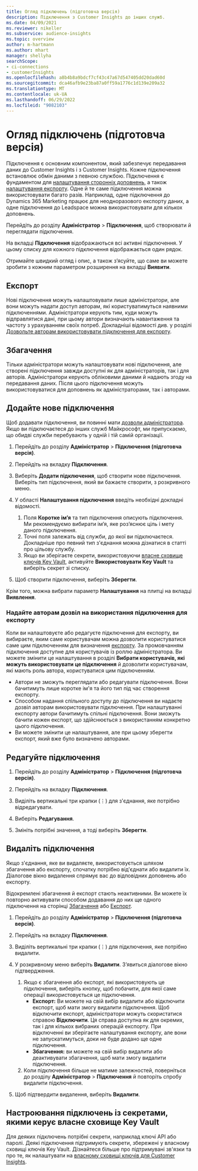 ```yaml
---
title: Огляд підключень (підготовча версія)
description: Підключення з Customer Insights до інших служб.
ms.date: 04/09/2021
ms.reviewer: nikeller
ms.subservice: audience-insights
ms.topic: overview
author: m-hartmann
ms.author: mhart
manager: shellyha
searchScope:
- ci-connections
- customerInsights
ms.openlocfilehash: a8b4b8a9bdcf7cf43c47a67d547405dd20dad60d
ms.sourcegitcommit: dca46afb9e23ba87a0ff59a1776c1d139e209a32
ms.translationtype: MT
ms.contentlocale: uk-UA
ms.lasthandoff: 06/29/2022
ms.locfileid: "9082103"
---
```

# <a name="connections-preview-overview"></a>Огляд підключень (підготовча версія)

Підключення є основним компонентом, який забезпечує передавання даних до Customer Insights і з Customer Insights. Кожне підключення встановлює обмін даними з певною службою. Підключення є фундаментом для [налаштування сторонніх доповнень](enrichment-hub.md), а також [налаштування експорту](export-destinations.md). Одне й те саме підключення можна використовувати багато разів. Наприклад, одне підключення до Dynamics 365 Marketing працює для неодноразового експорту даних, а одне підключення до Leadspace можна використовувати для кількох доповнень.

Перейдіть до розділу **Адміністратор** > **Підключення**, щоб створювати й переглядати підключення.

На вкладці **Підключення** відображаються всі активні підключення. У цьому списку для кожного підключення відображається один рядок.

Отримайте швидкий огляд і опис, а також з’ясуйте, що саме ви можете зробити з кожним параметром розширення на вкладці **Виявити**.

## <a name="exports"></a>Експорт

Нові підключення можуть налаштовувати лише адміністратори, але вони можуть надати доступ авторам, які користуватимуться наявними підключеннями. Адміністратори керують тим, куди можуть відправлятися дані, при цьому автори визначають навантаження та частоту з урахуванням своїх потреб. Докладніші відомості див. у розділі [Дозвольте авторам використовувати підключення для експорту](#allow-contributors-to-use-a-connection-for-exports).

## <a name="enrichments"></a>Збагачення

Тільки адміністратори можуть налаштовувати нові підключення, але створені підключення завжди доступні як для адміністраторів, так і для авторів. Адміністратори керують обліковими даними й надають згоду на передавання даних. Після цього підключення можуть використовуватися для доповнень як адміністраторами, так і авторами.

## <a name="add-a-new-connection"></a>Додайте нове підключення

Щоб додавати підключення, ви повинні мати [дозволи адміністратора](permissions.md). Якщо ви підключаєтеся до інших служб Майкрософт, ми припускаємо, що обидві служби перебувають у одній і тій самій організації.

1. Перейдіть до розділу **Адміністратор** > **Підключення (підготовча версія)**.

1. Перейдіть на вкладку **Підключення**.

1. Виберіть **Додати підключення**, щоб створити нове підключення. Виберіть тип підключення, який ви бажаєте створити, з розкривного меню.

1. У області **Налаштування підключення** введіть необхідні докладні відомості.
   1. Поля **Коротке ім’я** та тип підключення описують підключення. Ми рекомендуємо вибирати ім’я, яке роз’яснює ціль і мету даного підключення.
   1. Точні поля залежать від служби, до якої ви підключаєтеся. Докладніше про певний тип з'єднання можна дізнатися в статті про цільову службу.
   1. Якщо ви зберігаєте секрети, використовуючи [власне сховище ключів Key Vault](use-azure-key-vault.md), активуйте **Використовувати Key Vault** та виберіть секрет зі списку.

1. Щоб створити підключення, виберіть **Зберегти**.

Крім того, можна вибрати параметр **Налаштування** на плитці на вкладці **Виявлення**.

### <a name="allow-contributors-to-use-a-connection-for-exports"></a>Надайте авторам дозвіл на використання підключення для експорту

Коли ви налаштовуєте або редагуєте підключення для експорту, ви вибираєте, яким саме користувачам можна дозволити користуватися саме цим підключенням для визначення [експорту](export-destinations.md). За промовчанням підключення доступне для користувачів із роллю адміністратора. Ви можете змінити це налаштування в розділі **Вибрати користувачів, які можуть використовувати це підключення** й дозволити користувачам, які мають роль автора, користуватися цим підключенням.

- Автори не зможуть переглядати або редагувати підключення. Вони бачитимуть лише коротке ім'я та його тип під час створення експорту.
- Способом надання спільного доступу до підключення ви надаєте дозвіл авторам використовувати підключення. При налаштуванні експорту автори бачитимуть спільні підключення. Вони зможуть бачити кожен експорт, що здійснюється з використанням конкретно цього підключення.
- Ви можете змінити це налаштування, але при цьому зберегти експорт, який вже було визначено авторами.

## <a name="edit-a-connection"></a>Редагуйте підключення

1. Перейдіть до розділу **Адміністратор** > **Підключення (підготовча версія)**.

1. Перейдіть на вкладку **Підключення**.

1. Виділіть вертикальні три крапки (&vellip;) для з'єднання, яке потрібно відредагувати.

1. Виберіть **Редагування**.

1. Змініть потрібні значення, а тоді виберіть **Зберегти**.

## <a name="remove-a-connection"></a>Видаліть підключення

Якщо з'єднання, яке ви видаляєте, використовується шляхом збагачення або експорту, спочатку потрібно від'єднати або видалити їх. Діалогове вікно видалення спрямує вас до відповідних доповнень або експорту.

Відокремлені збагачення й експорт стають неактивними. Ви можете їх повторно активувати способом додавання до них ще одного підключення на сторінці [Збагачення](enrichment-hub.md) або [Експорт](export-destinations.md).

1. Перейдіть до розділу **Адміністратор** > **Підключення (підготовча версія)**.

1. Перейдіть на вкладку **Підключення**.

1. Виділіть вертикальні три крапки (&vellip;) для підключення, яке потрібно видалити.

1. У розкривному меню виберіть **Видалити**. З’явиться діалогове вікно підтвердження.

   1. Якщо є збагачення або експорт, які використовують це підключення, виберіть кнопку, щоб побачити, для якої саме операції використовується це підключення.
      - **Експорт:** Ви можете на свій вибір видалити або відключити експорт, щоб мати змогу видалити підключення. Щоб відключити експорт, адміністратори можуть скористатися справою **Відключити**. Ця справа доступна як для окремих, так і для кількох вибраних операцій експорту. При відключенні ви зберігаєте налаштування експорту, але вони не запускатимуться, доки не буде додано ще одне підключення.
      - **Збагачення:** ви можете на свій вибір видалити або деактивувати збагачення, щоб мати змогу видалити підключення.
   1. Коли підключення більше не матиме залежностей, поверніться до розділу **Адміністратор** > **Підключення** й повторіть спробу видалити підключення.

1. Щоб підтвердити видалення, виберіть **Видалити**.

## <a name="set-up-connections-with-secrets-managed-by-your-own-key-vault"></a>Настроювання підключень із секретами, якими керує власне сховище Key Vault

Для деяких підключень потрібні секрети, наприклад ключі API або паролі. Деякі підключення підтримують секрети, збережені у власному сховищі ключів Key Vault. Дізнайтеся більше про підтримувані зв'язки та про те, як налаштувати на [власному сховищі ключів для Customer Insights](use-azure-key-vault.md).
